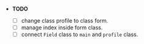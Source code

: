 - **TODO**

  - [ ] change class profile to class form.
  - [ ] manage index inside form class.
  - [ ] connect `Field` class to `main` and `profile` class.